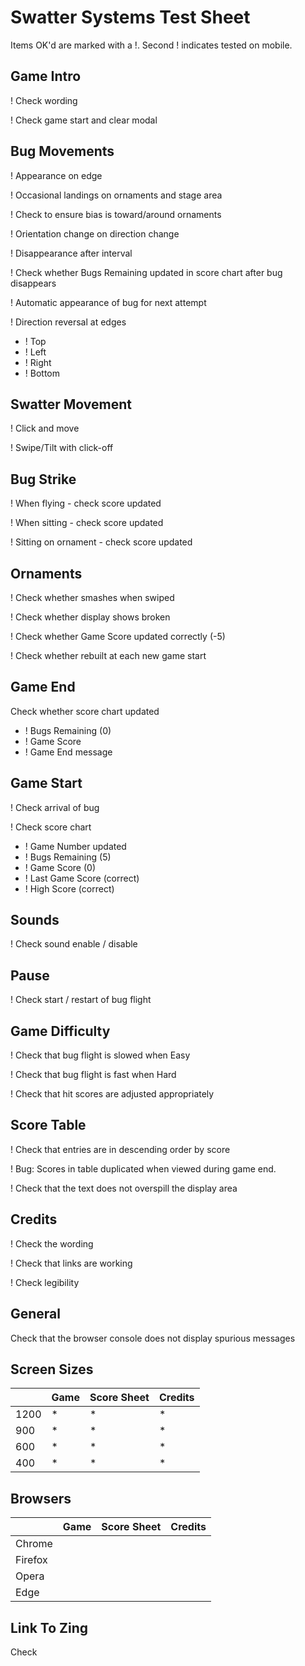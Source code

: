 # Swatter Systems Test Sheet

Items OK'd are marked with a !. Second ! indicates tested on mobile.

## Game Intro

! Check wording

! Check game start and clear modal

## Bug Movements

! Appearance on edge

! Occasional landings on ornaments and stage area

! Check to ensure bias is toward/around ornaments

! Orientation change on direction change

! Disappearance after interval

! Check whether Bugs Remaining updated in score chart after bug disappears

! Automatic appearance of bug for next attempt

! Direction reversal at edges
- ! Top
- ! Left
- ! Right
- ! Bottom

## Swatter Movement

! Click and move

! Swipe/Tilt with click-off

## Bug Strike

! When flying - check score updated

! When sitting - check score updated

! Sitting on ornament - check score updated

## Ornaments

! Check whether smashes when swiped

! Check whether display shows broken

! Check whether Game Score updated correctly (-5)

! Check whether rebuilt at each new game start

## Game End

Check whether score chart updated
- ! Bugs Remaining (0)
- ! Game Score
- ! Game End message

## Game Start

! Check arrival of bug
    
! Check score chart
- ! Game Number updated
- ! Bugs Remaining (5)
- ! Game Score (0)
- ! Last Game Score (correct)
- ! High Score (correct)

## Sounds

! Check sound enable / disable

## Pause

! Check start / restart of bug flight

## Game Difficulty

! Check that bug flight is slowed when Easy

! Check that bug flight is fast when Hard

! Check that hit scores are adjusted appropriately

## Score Table

! Check that entries are in descending order by score

! Bug: Scores in table duplicated when viewed during game end.

! Check that the text does not overspill the display area

## Credits

! Check the wording

! Check that links are working

! Check legibility

## General

Check that the browser console does not display
spurious messages

## Screen Sizes

|      | Game | Score Sheet | Credits |
| ---- | ---- | ----------- | ------- |
| 1200 |  *   |      *      |    *    |
| 900  |  *   |      *      |    *    |
| 600  |  *   |      *      |    *    |
| 400  |  *   |      *      |    *    |

## Browsers

|          | Game    | Score Sheet  | Credits  |
| -------- | ------- | ------------ | -------- |
| Chrome   |         |              |          |
| Firefox  |         |              |          |
| Opera    |         |              |          |
| Edge     |         |              |          |

## Link To Zing

Check